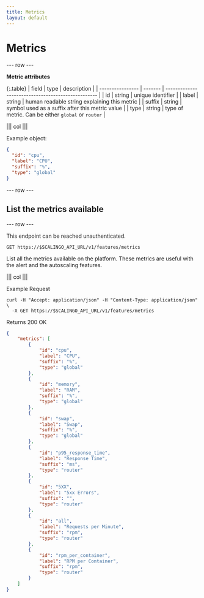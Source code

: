 ```yaml
---
title: Metrics
layout: default
---
```


# Metrics

--- row ---

**Metric attributes**

{:.table}
| field            | type    | description                                        |
| ---------------- | ------- | -------------------------------------------------- |
| id               | string  | unique identifier                                  |
| label            | string  | human readable string explaining this metric       |
| suffix           | string  | symbol used as a suffix after this metric value    |
| type             | string  | type of metric. Can be either `global` or `router` |

||| col |||

Example object:

```json
{
  "id": "cpu",
  "label": "CPU",
  "suffix": "%",
  "type": "global"
}
```

--- row ---

## List the metrics available

--- row ---

This endpoint can be reached unauthenticated.

`GET https://$SCALINGO_API_URL/v1/features/metrics`

List all the metrics available on the platform. These metrics are useful with the alert and the
autoscaling features.

||| col |||

Example Request

```shell
curl -H "Accept: application/json" -H "Content-Type: application/json" \
  -X GET https://$SCALINGO_API_URL/v1/features/metrics
```

Returns 200 OK

```json
{
	"metrics": [
		{
			"id": "cpu",
			"label": "CPU",
			"suffix": "%",
			"type": "global"
		},
		{
			"id": "memory",
			"label": "RAM",
			"suffix": "%",
			"type": "global"
		},
		{
			"id": "swap",
			"label": "Swap",
			"suffix": "%",
			"type": "global"
		},
		{
			"id": "p95_response_time",
			"label": "Response Time",
			"suffix": "ms",
			"type": "router"
		},
		{
			"id": "5XX",
			"label": "5xx Errors",
			"suffix": "",
			"type": "router"
		},
		{
			"id": "all",
			"label": "Requests per Minute",
			"suffix": "rpm",
			"type": "router"
		},
		{
			"id": "rpm_per_container",
			"label": "RPM per Container",
			"suffix": "rpm",
			"type": "router"
		}
	]
}
```
